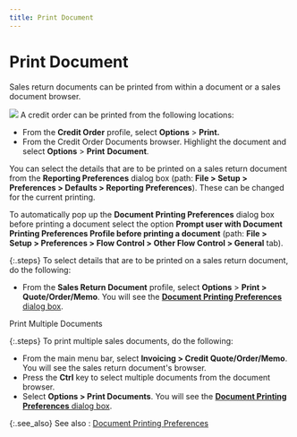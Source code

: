 ```yaml
---
title: Print Document
---
```


# Print Document


Sales return documents can be printed from within a document or a sales  document browser.


![]({{site.sp_baseurl}}/img/example.gif) A credit order can be printed from the following locations:

- From the **Credit Order** profile, select **Options**  > **Print.**
- From the Credit  Order Documents browser. Highlight the document and select **Options**  > **Print** **Document**.



You can select the details that are to be printed on a sales return  document from the **Reporting Preferences**  dialog box (path: **File &gt; Setup &gt; 
 Preferences &gt; Defaults &gt; Reporting Preferences**). These can  be changed for the current printing.


To automatically pop up the **Document 
 Printing Preferences** dialog box before printing a document select  the option **Prompt user with Document 
 Printing Preferences Profile before printing a document** (path:  **File &gt; Setup &gt; Preferences &gt; 
 Flow Control &gt; Other Flow Control &gt; General** tab).


{:.steps}
To select details that are to be printed on a sales return  document, do the following:

- From the **Sales Return Document** profile, select  **Options** > **Print 
 &gt; Quote/Order/Memo**. You will see the [**Document Printing Preferences** dialog  box]({{site.sp_baseurl}}/sales-ret-docs/sales-ret-doc/common-opts/print/document_printing_preferences_dialog_box_sales_return_document_content.html).



Print Multiple Documents


{:.steps}
To print multiple sales documents, do the  following:

- From the main  menu bar, select **Invoicing &gt; Credit 
 Quote/Order/Memo**. You will see the sales return document's browser.
- Press the **Ctrl**  key to select multiple documents from the document browser.
- Select **Options &gt; Print Documents**. You will  see the [**Document Printing Preferences** dialog  box]({{site.sp_baseurl}}/sales-ret-docs/sales-ret-doc/common-opts/print/document_printing_preferences_dialog_box_sales_return_document_content.html).



{:.see_also}
See also
: [Document  Printing Preferences]({{site.bp_chm}}/rpt-prt/set-prt/the_printing_preferences_dialog_box_step_by_step_bp.html)

